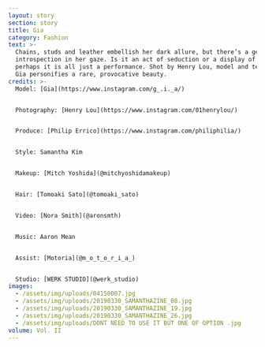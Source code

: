 ```yaml
---
layout: story
section: story
title: Gia
category: Fashion
text: >-
  Chains, studs and leather embellish her dark allure, but there’s a gentle
  introspection in her gaze. Is it an act of seduction or a display of ennui? Or
  perhaps it is all just a performance. Shot by Henry Lou, model and techno DJ
  Gia personifies a rare, provocative beauty.
credits: >-
  Model: [Gia](https://www.instagram.com/g_.i._a/)


  Photography: [Henry Lou](https://www.instagram.com/01henrylou/)


  Produce: [Philip Errico](https://www.instagram.com/philiphilia/)


  Style: Samantha Kim


  Makeup: [Mitch Yoshida](@mitchyoshidamakeup)


  Hair: [Tomoaki Sato](@tomoaki_sato)


  Video: [Nora Smith](@aronsmth) 


  Music: Aaron Mean


  Assist: [Motoria](@m_o_t_o_r_i_a_) 


  Studio: [WERK STUDIO](@werk_studio)
images:
  - /assets/img/uploads/04150007.jpg
  - /assets/img/uploads/20190330_SAMANTHAZINE_08.jpg
  - /assets/img/uploads/20190330_SAMANTHAZINE_19.jpg
  - /assets/img/uploads/20190330_SAMANTHAZINE_26.jpg
  - /assets/img/uploads/DONT NEED TO USE IT BUT ONE OF OPTION .jpg
volume: Vol. II
---
```

